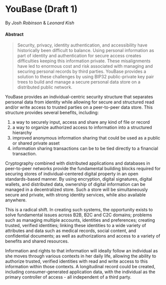 # YouBase (Draft 1)

By *Josh Robinson* & *Leonard Kish*

#### Abstract

  > Security, privacy, identity authentication, and accessibility have historically been difficult to balance. Using personal information as part of identity and authentication for secure access creates difficulties keeping this information private. These misalignments have led to enormous cost and risk associated with managing and securing personal records by third parties. YouBase provides a solution to these challenges by using BIP32 public-private key pair trees to build and manage a secure personal data store on a distributed public network.

YouBase provides an individual-centric security structure that separates personal data from identity while allowing for secure and structured read and/or write access to trusted parties on a peer-to-peer data store. This structure provides several benefits, including:

1. a way to securely input, access and share any kind of file or record
2. a way to organize authorized access to information into a structured hierarchy
3. improved anonymous information sharing that could be used as a public or shared private asset
4. information sharing transactions can be to be tied directly to a financial transaction.

Cryptography combined with distributed applications and databases in peer-to-peer networks provide the fundamental building blocks required for securing stores of individual-centered digital property in an open standards-based manner. By using encryption, digital signatures, digital wallets, and distributed data, ownership of digital information can be managed in a decentralized store. Such a store will be simultaneously secure and private, with strong identity services, while also available anywhere.

This is a radical shift. In creating such systems, the opportunity exists to solve fundamental issues across B2B, B2C and C2C domains; problems such as managing multiple accounts, identities and preferences; creating trusted, verified identities; linking these identities to a wide variety of attributes and data such as medical records, social content, and confidential documents; as well as authorizations and access to a variety of benefits and shared resources.

Information and rights to that information will ideally follow an individual as she moves through various contexts in her daily life, allowing the ability to authorize trusted, verified identities with read and write access to this information within those contexts. A longitudinal record could be created, including consumer-generated application data, with the individual as the primary controller of access - all independent of a third party.

